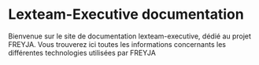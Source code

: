 # Lexteam-Executive documentation
Bienvenue sur le site de documentation lexteam-executive, dédié au projet FREYJA.
Vous trouverez ici toutes les informations concernants les différentes technologies utilisées par FREYJA
